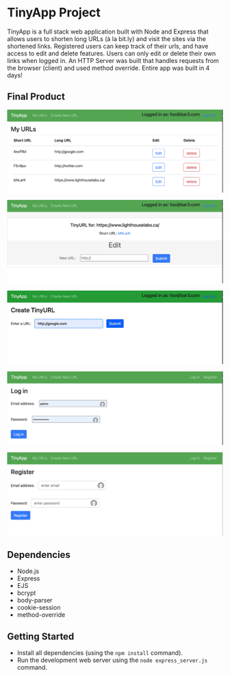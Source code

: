 # TinyApp Project

TinyApp is a full stack web application built with Node and Express that allows users to shorten long URLs (à la bit.ly) and visit the sites via the shortened links. Registered users can keep track of their urls, and have access to edit and delete features. Users can only edit or delete their own links when logged in. An HTTP Server was built that handles requests from the browser (client) and used method override. Entire app was built in 4 days!

## Final Product

!["screenshot of /urls page when logged in"](https://github.com/SaranyaSagi/tinyapp/blob/master/docs/:urls.png?raw=true)

!["Screenshot of urls/:shortID"](https://github.com/SaranyaSagi/tinyapp/blob/master/docs/urls:shortid.png?raw=true)

!["Screenshot of urls/new"](https://github.com/SaranyaSagi/tinyapp/blob/master/docs/urls:new.jpg?raw=true)

!["Screenshot of urls/login"](https://github.com/SaranyaSagi/tinyapp/blob/master/docs/urls:login.png?raw=true)

!["Screenshot of urls/register"](https://github.com/SaranyaSagi/tinyapp/blob/master/docs/urls:register.png?raw=true)


## Dependencies

- Node.js
- Express
- EJS
- bcrypt
- body-parser
- cookie-session
- method-override

## Getting Started

- Install all dependencies (using the `npm install` command).
- Run the development web server using the `node express_server.js` command.